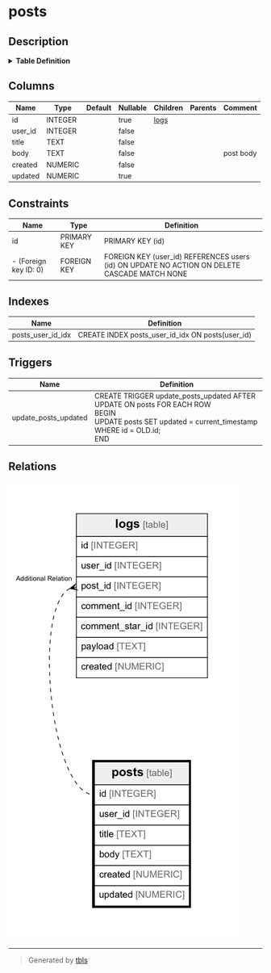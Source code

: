 # posts

## Description


<details>
<summary><strong>Table Definition</strong></summary>

```sql
CREATE TABLE posts (
  id INTEGER PRIMARY KEY AUTOINCREMENT,
  user_id INTEGER NOT NULL,
  title TEXT NOT NULL,
  body TEXT NOT NULL,
  created NUMERIC NOT NULL,
  updated NUMERIC,
  CONSTRAINT posts_user_id_fk FOREIGN KEY(user_id) REFERENCES users(id) MATCH NONE ON UPDATE NO ACTION ON DELETE CASCADE
)
```

</details>


## Columns

| Name | Type | Default | Nullable | Children | Parents | Comment |
| ---- | ---- | ------- | -------- | -------- | ------- | ------- |
| id | INTEGER |  | true | [logs](logs.md) |  |  |
| user_id | INTEGER |  | false |  |  |  |
| title | TEXT |  | false |  |  |  |
| body | TEXT |  | false |  |  | post body |
| created | NUMERIC |  | false |  |  |  |
| updated | NUMERIC |  | true |  |  |  |

## Constraints

| Name | Type | Definition |
| ---- | ---- | ---------- |
| id | PRIMARY KEY | PRIMARY KEY (id) |
| - (Foreign key ID: 0) | FOREIGN KEY | FOREIGN KEY (user_id) REFERENCES users (id) ON UPDATE NO ACTION ON DELETE CASCADE MATCH NONE |

## Indexes

| Name | Definition |
| ---- | ---------- |
| posts_user_id_idx | CREATE INDEX posts_user_id_idx ON posts(user_id) |

## Triggers

| Name | Definition |
| ---- | ---------- |
| update_posts_updated | CREATE TRIGGER update_posts_updated AFTER UPDATE ON posts FOR EACH ROW<br>BEGIN<br>  UPDATE posts SET updated = current_timestamp WHERE id = OLD.id;<br>END |

## Relations

![er](posts.png)

---

> Generated by [tbls](https://github.com/k1LoW/tbls)